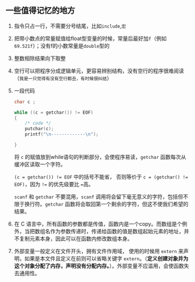 ## 一些值得记忆的地方

1. 指令只占一行，不需要分号结尾，比如`include`,`宏`

2. 把带小数点的常量赋值给float型变量的时候，常量后最好加`f`（例如`69.521f`）；没有f的小数常量是`double`型的

3. 整数相除结果向下取整

4. 空行可以把程序分成逻辑单元，更容易辨别结构，没有空行的程序很难阅读（`我是一只觉得有没有空行都丑，有时候很纠结`）

5. 一段代码

    ```c
    char c ;

    while ((c = getchar()) != EOF)
    {
        /* code */
        putchar(c);
        printf("\n-------------\n");

    }
    ```

    将 `c` 的赋值放到while语句的判断部分，会使程序易读，`getchar` 函数每次从缓冲区读取一个字符。

    `(c = getchar()) != EOF` 中的括号不能省， 否则等价于 `c = (getchar() != EOF)`，因为 `!=` 的优先级要比 `=`高。

    `scanf` 和 `getchar` 不要混用，`scanf` 调用将会留下毫无意义的字符，包括但不限于换行符。`getchar` 函数将会取回第一个剩余的字符，但这不使我们希望的结果。

6. 在 C 语言中，所有函数的参数都是传值，函数内是一个copy。而数组是个例外，当把数组名作为参数传递时，传递给函数的值是数组起始元素的地址，并不复制元素本身，因此可以在函数内修改数组本身。

7. 外部变量一般定义在文件开头，拥有文件作用域， 使用的时候用 `extern` 来声明，如果是本文件且定义在前则可以省略关键字 `extern`。（**定义创建对象并为这个对象分配了内存，声明没有分配内存。**）。外部变量不应滥用，会使函数失去通用性。
